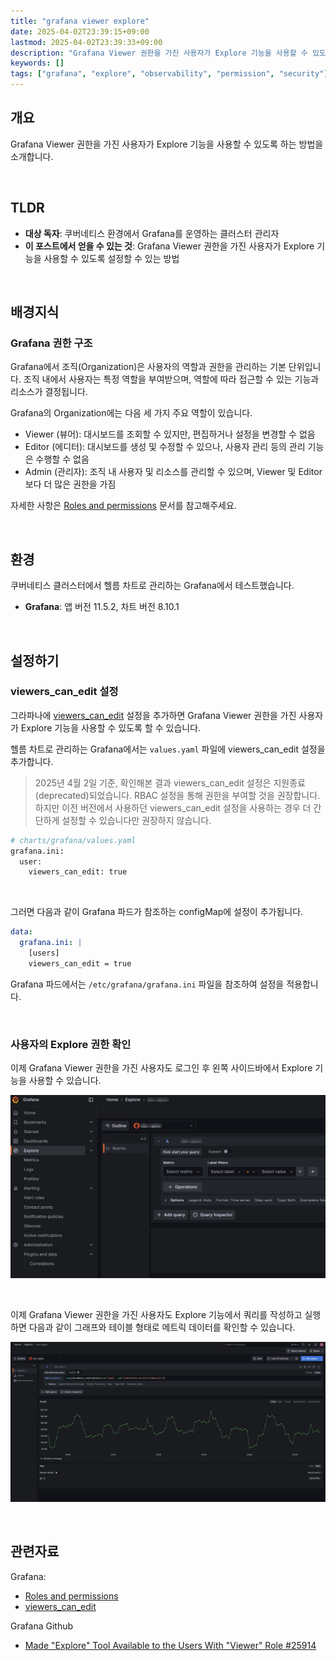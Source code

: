 ```yaml
---
title: "grafana viewer explore"
date: 2025-04-02T23:39:15+09:00
lastmod: 2025-04-02T23:39:33+09:00
description: "Grafana Viewer 권한을 가진 사용자가 Explore 기능을 사용할 수 있도록 하는 방법"
keywords: []
tags: ["grafana", "explore", "observability", "permission", "security"]
---
```


## 개요

Grafana Viewer 권한을 가진 사용자가 Explore 기능을 사용할 수 있도록 하는 방법을 소개합니다.

&nbsp;

## TLDR

- **대상 독자**: 쿠버네티스 환경에서 Grafana를 운영하는 클러스터 관리자
- **이 포스트에서 얻을 수 있는 것**: Grafana Viewer 권한을 가진 사용자가 Explore 기능을 사용할 수 있도록 설정할 수 있는 방법

&nbsp;

## 배경지식

### Grafana 권한 구조

Grafana에서 조직(Organization)은 사용자의 역할과 권한을 관리하는 기본 단위입니다. 조직 내에서 사용자는 특정 역할을 부여받으며, 역할에 따라 접근할 수 있는 기능과 리소스가 결정됩니다.

Grafana의 Organization에는 다음 세 가지 주요 역할이 있습니다.

- Viewer (뷰어): 대시보드를 조회할 수 있지만, 편집하거나 설정을 변경할 수 없음
- Editor (에디터): 대시보드를 생성 및 수정할 수 있으나, 사용자 관리 등의 관리 기능은 수행할 수 없음
- Admin (관리자): 조직 내 사용자 및 리소스를 관리할 수 있으며, Viewer 및 Editor보다 더 많은 권한을 가짐

자세한 사항은 [Roles and permissions](https://grafana.com/docs/grafana/latest/administration/roles-and-permissions/) 문서를 참고해주세요.

&nbsp;

## 환경

쿠버네티스 클러스터에서 헬름 차트로 관리하는 Grafana에서 테스트했습니다.

- **Grafana**: 앱 버전 11.5.2, 차트 버전 8.10.1

&nbsp;

## 설정하기

### viewers_can_edit 설정

그라파나에 [viewers_can_edit](https://grafana.com/docs/grafana/latest/setup-grafana/configure-grafana/#viewers_can_edit) 설정을 추가하면 Grafana Viewer 권한을 가진 사용자가 Explore 기능을 사용할 수 있도록 할 수 있습니다.

헬름 차트로 관리하는 Grafana에서는 `values.yaml` 파일에 viewers_can_edit 설정을 추가합니다.

> 2025년 4월 2일 기준, 확인해본 결과 viewers_can_edit 설정은 지원종료(deprecated)되었습니다. RBAC 설정을 통해 권한을 부여할 것을 권장합니다. 하지만 이전 버전에서 사용하던 viewers_can_edit 설정을 사용하는 경우 더 간단하게 설정할 수 있습니다만 권장하지 않습니다.

```bash
# charts/grafana/values.yaml
grafana.ini:
  user:
    viewers_can_edit: true
```

&nbsp;

그러면 다음과 같이 Grafana 파드가 참조하는 configMap에 설정이 추가됩니다.

```yaml
data:
  grafana.ini: |
    [users]
    viewers_can_edit = true
```

Grafana 파드에서는 `/etc/grafana/grafana.ini` 파일을 참조하여 설정을 적용합니다.

&nbsp;

### 사용자의 Explore 권한 확인

이제 Grafana Viewer 권한을 가진 사용자도 로그인 후 왼쪽 사이드바에서 Explore 기능을 사용할 수 있습니다.

![Grafana Viewer Explore](./1.png)

&nbsp;

이제 Grafana Viewer 권한을 가진 사용자도 Explore 기능에서 쿼리를 작성하고 실행하면 다음과 같이 그래프와 테이블 형태로 메트릭 데이터를 확인할 수 있습니다.

![Grafana Viewer Explore](./2.png)

&nbsp;

## 관련자료

Grafana:

- [Roles and permissions](https://grafana.com/docs/grafana/latest/administration/roles-and-permissions/)
- [viewers_can_edit](https://grafana.com/docs/grafana/latest/setup-grafana/configure-grafana/#viewers_can_edit)

Grafana Github

- [Made "Explore" Tool Available to the Users With "Viewer" Role #25914](https://github.com/grafana/grafana/issues/25914)